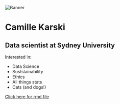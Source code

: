<!-- Add banner here -->
![Banner](https://github.com/camille-alice/MARS_DATA3888_reefC4/blob/main/ReefC4_banner.png)
<!-- Contacts -->

# Camille Karski 

## Data scientist at Sydney University 

Interested in: 

* Data Science 
* Suststainability 
* Ethics
* All things stats 
* Cats (and dogs!) 


[Click here for rmd file](https://github.com/camille-alice/camille-alice.github.io/blob/main/git_test.Rmd) 

